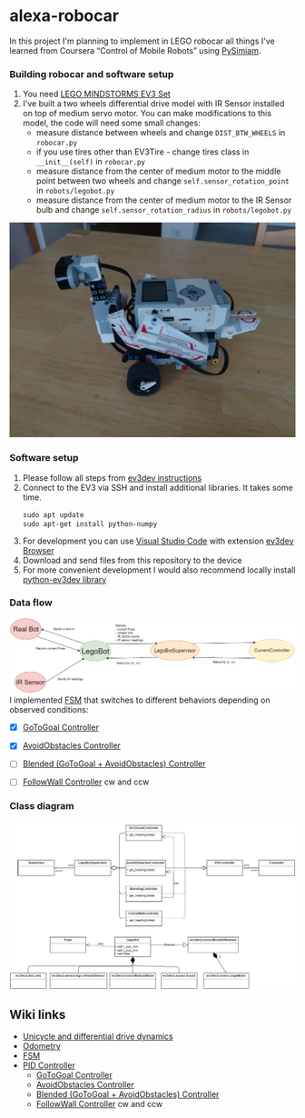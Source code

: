 # alexa-robocar

In this project I'm planning to implement in LEGO robocar all things I've learned from Coursera “Control of Mobile Robots” using [PySimiam](http://pysimiam.sourceforge.net/coursera.html).

### Building robocar and software setup
1. You need [LEGO MINDSTORMS EV3 Set](https://www.lego.com/en-us/product/lego-mindstorms-ev3-31313)
2. I've built a two wheels differential drive model with IR Sensor installed on top of medium servo motor. You can make modifications to this model, the code will need some small changes:
   - measure distance between wheels and change `DIST_BTW_WHEELS` in `robocar.py`
   - if you use tires other than EV3Tire - change tires class in `__init__(self)` in `robocar.py`
   - measure distance from the center of medium motor to the middle point between two wheels and change `self.sensor_rotation_point` in `robots/legobot.py`
   - measure distance from the center of medium motor to the IR Sensor bulb and change `self.sensor_rotation_radius` in `robots/legobot.py`

![Roboduck model](/pics/IMG_20200120_141340.jpg)

### Software setup
1. Please follow all steps from [ev3dev instructions](https://www.ev3dev.org/docs/getting-started/)
2. Connect to the EV3 via SSH and install additional libraries. It takes some time.
   ```
   sudo apt update
   sudo apt-get install python-numpy
   ```
3. For development you can use [Visual Studio Code](https://code.visualstudio.com/download) with extension [ev3dev Browser](https://github.com/ev3dev/vscode-ev3dev-browser)
4. Download and send files from this repository to the device
5. For more convenient development I would also recommend locally install [python-ev3dev library](https://python-ev3dev.readthedocs.io/en/ev3dev-stretch/index.html)

### Data flow
![data flow](/pics/dataFlow.jpg)
I implemented [FSM](https://github.com/CatUnderTheLeaf/alexa-robocar/wiki/FSM) that switches to different behaviors depending on observed conditions:
   - [x] [GoToGoal Controller](https://github.com/CatUnderTheLeaf/alexa-robocar/wiki/GoToGoal-Controller)
   - [x] [AvoidObstacles Controller](https://github.com/CatUnderTheLeaf/alexa-robocar/wiki/AvoidObstacles-Controller)
   - [ ] [Blended (GoToGoal + AvoidObstacles) Controller](https://github.com/CatUnderTheLeaf/alexa-robocar/wiki/Blending-Controller-(GTG-and-AO))
   - [ ] [FollowWall Controller](https://github.com/CatUnderTheLeaf/alexa-robocar/wiki/FollowWall-Controller) cw and ccw


### Class diagram

![class diagram](/pics/Architecture%20Diagram.jpg)

## Wiki links
   - [Unicycle and differential drive dynamics](https://github.com/CatUnderTheLeaf/alexa-robocar/wiki/Unicycle-and-differential-drive-dynamics)
   - [Odometry](https://github.com/CatUnderTheLeaf/alexa-robocar/wiki/Odometry)
   - [FSM](https://github.com/CatUnderTheLeaf/alexa-robocar/wiki/FSM)
   - [PID Controller](https://github.com/CatUnderTheLeaf/alexa-robocar/wiki/PID-Controller)
      - [GoToGoal Controller](https://github.com/CatUnderTheLeaf/alexa-robocar/wiki/GoToGoal-Controller)
      - [AvoidObstacles Controller](https://github.com/CatUnderTheLeaf/alexa-robocar/wiki/AvoidObstacles-Controller)
      - [Blended (GoToGoal + AvoidObstacles) Controller](https://github.com/CatUnderTheLeaf/alexa-robocar/wiki/Blending-Controller-(GTG-and-AO))
      - [FollowWall Controller](https://github.com/CatUnderTheLeaf/alexa-robocar/wiki/FollowWall-Controller) cw and ccw
